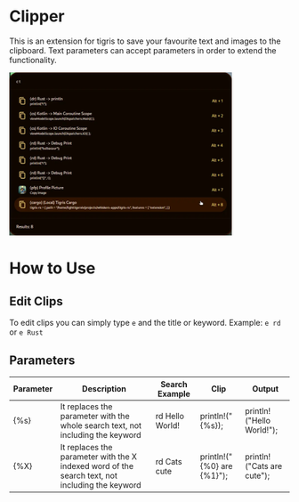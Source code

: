 # Clipper

This is an extension for tigris to save your favourite text and images to the clipboard. Text parameters can accept parameters in order to extend the functionality.

<img src="preview.webp" width="400">

# How to Use

## Edit Clips

To edit clips you can simply type `e` and the title or keyword. Example: `e rd` or `e Rust`

## Parameters

| Parameter | Description                                                                                     | Search Example  | Clip                       | Output                     |
| --------- | ----------------------------------------------------------------------------------------------- | --------------- | -------------------------- | -------------------------- |
| {%s}      | It replaces the parameter with the whole search text, not including the keyword                 | rd Hello World! | println!("{%s});           | println!("Hello World!");  |
| {%X}      | It replaces the parameter with the X indexed word of the search text, not including the keyword | rd Cats cute    | println!("{%0} are {%1}"); | println!("Cats are cute"); |
